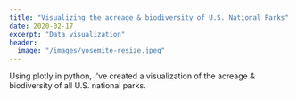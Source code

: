 ```yaml
---
title: "Visualizing the acreage & biodiversity of U.S. National Parks"
date: 2020-02-17
excerpt: "Data visualization"
header:
  image: "/images/yosemite-resize.jpeg"
---
```

Using plotly in python, I've created a visualization of the acreage & biodiversity of all U.S. national parks.

